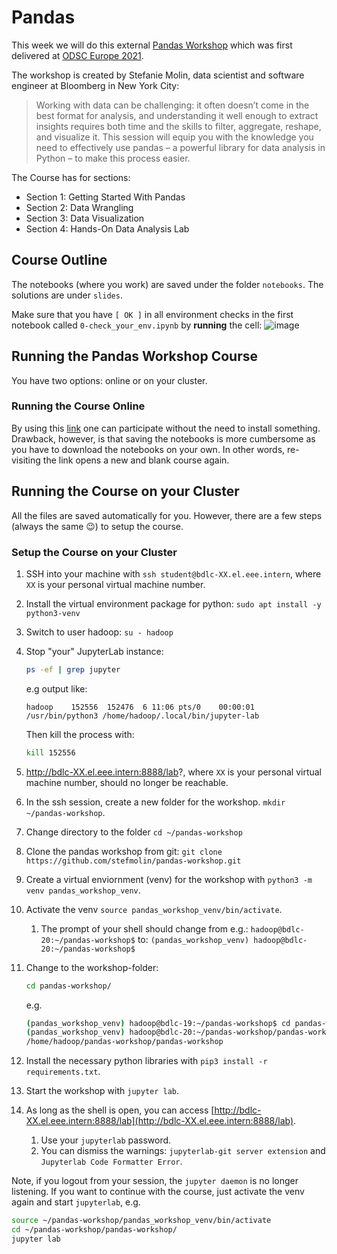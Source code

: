 # Pandas

This week we will do this external [Pandas Workshop](https://github.com/stefmolin/pandas-workshop/tree/main) which was first delivered at [ODSC Europe 2021](https://odsc.com/speakers/introduction-to-data-analysis-using-pandas/).

The workshop is created by Stefanie Molin,  data scientist and software engineer at Bloomberg in New York City:

>Working with data can be challenging: it often doesn’t come in the best format for analysis, and understanding it well enough to extract insights requires both time and the skills to filter, aggregate, reshape, and visualize it. This session will equip you with the knowledge you need to effectively use pandas – a powerful library for data analysis in Python – to make this process easier.

The Course has for sections:

- Section 1: Getting Started With Pandas
- Section 2: Data Wrangling
- Section 3: Data Visualization
- Section 4: Hands-On Data Analysis Lab

## Course Outline

The notebooks (where you work) are saved under the folder `notebooks`. The solutions are under `slides`.

Make sure that you have `[ OK ]` in all environment checks in the first notebook called `0-check_your_env.ipynb` by **running** the cell:
![image](https://user-images.githubusercontent.com/646839/159240004-d2c3efb2-40fa-489a-9b95-96063df4f689.png)


## Running the Pandas Workshop Course

You have two options: online or on your cluster.

### Running the Course Online

By using this [link](https://mybinder.org/v2/gh/stefmolin/pandas-workshop/main?urlpath=lab) one can participate without the need to install something. Drawback, however, is that saving the notebooks is more cumbersome as you have to download the notebooks on your own. In other words, re-visiting the link opens a new and blank course again.

## Running the Course on your Cluster

All the files are saved automatically for you. However, there are a few steps (always the same 😉) to setup the course.

### Setup the Course on your Cluster

1. SSH into your machine with `ssh student@bdlc-XX.el.eee.intern`, where `XX` is your personal virtual machine number.
2. Install the virtual environment package for python: `sudo apt install -y python3-venv`
3. Switch to user hadoop: `su - hadoop`
4. Stop "your" JupyterLab instance:

   ```bash
   ps -ef | grep jupyter
   ```

    e.g output like:

    ```text
    hadoop    152556  152476  6 11:06 pts/0    00:00:01 /usr/bin/python3 /home/hadoop/.local/bin/jupyter-lab
    ```

    Then kill the process with:

    ```bash
    kill 152556
    ```

5. http://bdlc-XX.el.eee.intern:8888/lab?, where `XX` is your personal virtual machine number, should no longer be reachable.
6. In the ssh session, create a new folder for the workshop. `mkdir ~/pandas-workshop`.
7. Change directory to the folder `cd ~/pandas-workshop`
8. Clone the pandas workshop from git: `git clone https://github.com/stefmolin/pandas-workshop.git`
9. Create a virtual enviornment (venv) for the workshop with `python3 -m venv pandas_workshop_venv`.
10. Activate the venv `source pandas_workshop_venv/bin/activate`.
    1. The prompt of your shell should change from e.g.: `hadoop@bdlc-20:~/pandas-workshop$` to: `(pandas_workshop_venv) hadoop@bdlc-20:~/pandas-workshop$`
11. Change to the workshop-folder:

    ```bash
    cd pandas-workshop/
    ```

    e.g.

    ```bash
    (pandas_workshop_venv) hadoop@bdlc-19:~/pandas-workshop$ cd pandas-workshop/
    (pandas_workshop_venv) hadoop@bdlc-20:~/pandas-workshop/pandas-workshop$ pwd
    /home/hadoop/pandas-workshop/pandas-workshop
    ```

12. Install the necessary python libraries with `pip3 install -r requirements.txt`.
13. Start the workshop with `jupyter lab`.
14. As long as the shell is open, you can access [http://bdlc-XX.el.eee.intern:8888/lab](http://bdlc-XX.el.eee.intern:8888/lab).
    1. Use your `jupyterlab` password.
    2. You can dismiss the warnings: `jupyterlab-git server extension` and `Jupyterlab Code Formatter Error`.

Note, if you logout from your session, the `jupyter daemon` is no longer listening. If you want to continue with the course, just activate the venv again and start `jupyterlab`, e.g.

```bash
source ~/pandas-workshop/pandas_workshop_venv/bin/activate
cd ~/pandas-workshop/pandas-workshop/
jupyter lab
```
